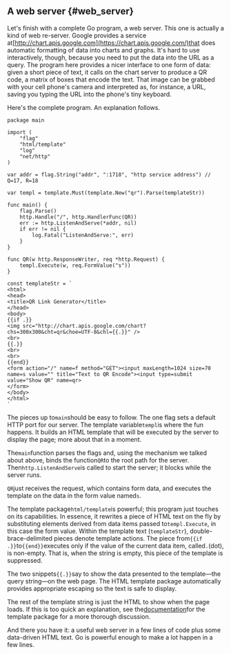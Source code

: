 ## A web server {#web_server}

Let's finish with a complete Go program, a web server. This one is actually a kind of web re-server. Google provides a service at[http://chart.apis.google.com](https://chart.apis.google.com/)that does automatic formatting of data into charts and graphs. It's hard to use interactively, though, because you need to put the data into the URL as a query. The program here provides a nicer interface to one form of data: given a short piece of text, it calls on the chart server to produce a QR code, a matrix of boxes that encode the text. That image can be grabbed with your cell phone's camera and interpreted as, for instance, a URL, saving you typing the URL into the phone's tiny keyboard.

Here's the complete program. An explanation follows.

    package main

    import (
        "flag"
        "html/template"
        "log"
        "net/http"
    )

    var addr = flag.String("addr", ":1718", "http service address") // Q=17, R=18

    var templ = template.Must(template.New("qr").Parse(templateStr))

    func main() {
        flag.Parse()
        http.Handle("/", http.HandlerFunc(QR))
        err := http.ListenAndServe(*addr, nil)
        if err != nil {
            log.Fatal("ListenAndServe:", err)
        }
    }

    func QR(w http.ResponseWriter, req *http.Request) {
        templ.Execute(w, req.FormValue("s"))
    }

    const templateStr = `
    <html>
    <head>
    <title>QR Link Generator</title>
    </head>
    <body>
    {{if .}}
    <img src="http://chart.apis.google.com/chart?chs=300x300&cht=qr&choe=UTF-8&chl={{.}}" />
    <br>
    {{.}}
    <br>
    <br>
    {{end}}
    <form action="/" name=f method="GET"><input maxLength=1024 size=70
    name=s value="" title="Text to QR Encode"><input type=submit
    value="Show QR" name=qr>
    </form>
    </body>
    </html>
    `

The pieces up to`main`should be easy to follow. The one flag sets a default HTTP port for our server. The template variable`templ`is where the fun happens. It builds an HTML template that will be executed by the server to display the page; more about that in a moment.

The`main`function parses the flags and, using the mechanism we talked about above, binds the function`QR`to the root path for the server. Then`http.ListenAndServe`is called to start the server; it blocks while the server runs.

`QR`just receives the request, which contains form data, and executes the template on the data in the form value named`s`.

The template package`html/template`is powerful; this program just touches on its capabilities. In essence, it rewrites a piece of HTML text on the fly by substituting elements derived from data items passed to`templ.Execute`, in this case the form value. Within the template text \(`templateStr`\), double-brace-delimited pieces denote template actions. The piece from`{{if .}}`to`{{end}}`executes only if the value of the current data item, called`.`\(dot\), is non-empty. That is, when the string is empty, this piece of the template is suppressed.

The two snippets`{{.}}`say to show the data presented to the template—the query string—on the web page. The HTML template package automatically provides appropriate escaping so the text is safe to display.

The rest of the template string is just the HTML to show when the page loads. If this is too quick an explanation, see the[documentation](https://docs.huihoo.com/go/golang.org/pkg/html/template/index.html)for the template package for a more thorough discussion.

And there you have it: a useful web server in a few lines of code plus some data-driven HTML text. Go is powerful enough to make a lot happen in a few lines.

